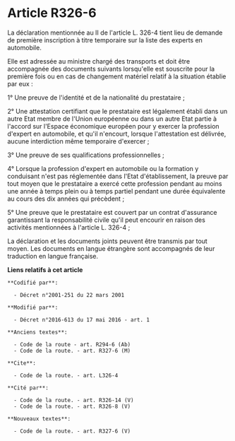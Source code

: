 # Article R326-6

La déclaration mentionnée au II de l'article L. 326-4 tient lieu de demande de première inscription à titre temporaire sur la
liste des experts en automobile. 

Elle est adressée au ministre chargé des transports et doit être accompagnée des documents suivants lorsqu'elle est souscrite
pour la première fois ou en cas de changement matériel relatif à la situation établie par eux : 

1° Une preuve de l'identité et de la nationalité du prestataire ; 

2° Une attestation certifiant que le prestataire est légalement établi dans un autre Etat membre de l'Union européenne ou
dans un autre Etat partie à l'accord sur l'Espace économique européen pour y exercer la profession d'expert en automobile, et
qu'il n'encourt, lorsque l'attestation est délivrée, aucune interdiction même temporaire d'exercer ; 

3° Une preuve de ses qualifications professionnelles ; 

4° Lorsque la profession d'expert en automobile ou la formation y conduisant n'est pas réglementée dans l'Etat
d'établissement, la preuve par tout moyen que le prestataire a exercé cette profession pendant         au moins une année à
temps plein ou à temps partiel pendant une durée équivalente au cours des dix années qui précèdent ; 

5° Une preuve que le prestataire est couvert par un contrat d'assurance garantissant la responsabilité civile qu'il peut
encourir en raison des activités mentionnées à l'article L. 326-4 ; 

La déclaration et les documents joints peuvent être transmis par tout moyen. Les documents en langue étrangère sont
accompagnés de leur traduction en langue française.

**Liens relatifs à cet article**

	**Codifié par**:

	  - Décret n°2001-251 du 22 mars 2001

	**Modifié par**:

	  - Décret n°2016-613 du 17 mai 2016 - art. 1

	**Anciens textes**:

	  - Code de la route - art. R294-6 (Ab)
	  - Code de la route. - art. R327-6 (M)

	**Cite**:

	  - Code de la route. - art. L326-4

	**Cité par**:

	  - Code de la route. - art. R326-14 (V)
	  - Code de la route. - art. R326-8 (V)

	**Nouveaux textes**:

	  - Code de la route. - art. R327-6 (V)
